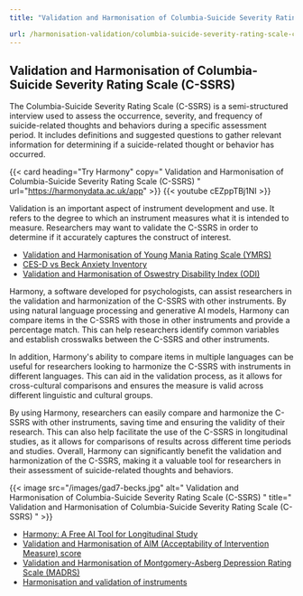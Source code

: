 ```yaml
---
title: "Validation and Harmonisation of Columbia-Suicide Severity Rating Scale (C-SSRS)"

url: /harmonisation-validation/columbia-suicide-severity-rating-scale-c-ssrs
---
```


## Validation and Harmonisation of Columbia-Suicide Severity Rating Scale (C-SSRS)

The Columbia-Suicide Severity Rating Scale (C-SSRS) is a semi-structured interview used to assess the occurrence, severity, and frequency of suicide-related thoughts and behaviors during a specific assessment period. It includes definitions and suggested questions to gather relevant information for determining if a suicide-related thought or behavior has occurred.

{{< card heading="Try Harmony" copy=" Validation and Harmonisation of Columbia-Suicide Severity Rating Scale (C-SSRS) " url="https://harmonydata.ac.uk/app" >}}
{{< youtube cEZppTBj1NI >}}

Validation is an important aspect of instrument development and use. It refers to the degree to which an instrument measures what it is intended to measure. Researchers may want to validate the C-SSRS in order to determine if it accurately captures the construct of interest.

* [Validation and Harmonisation of Young Mania Rating Scale (YMRS)](/harmonisation-validation/young-mania-rating-scale-ymrs)
* [CES-D vs Beck Anxiety Inventory](/ces-d-vs-beck-anxiety-inventory)
* [Validation and Harmonisation of Oswestry Disability Index (ODI)](/harmonisation-validation/oswestry-disability-index-odi)

Harmony, a software developed for psychologists, can assist researchers in the validation and harmonization of the C-SSRS with other instruments. By using natural language processing and generative AI models, Harmony can compare items in the C-SSRS with those in other instruments and provide a percentage match. This can help researchers identify common variables and establish crosswalks between the C-SSRS and other instruments.

In addition, Harmony's ability to compare items in multiple languages can be useful for researchers looking to harmonize the C-SSRS with instruments in different languages. This can aid in the validation process, as it allows for cross-cultural comparisons and ensures the measure is valid across different linguistic and cultural groups.

By using Harmony, researchers can easily compare and harmonize the C-SSRS with other instruments, saving time and ensuring the validity of their research. This can also help facilitate the use of the C-SSRS in longitudinal studies, as it allows for comparisons of results across different time periods and studies. Overall, Harmony can significantly benefit the validation and harmonization of the C-SSRS, making it a valuable tool for researchers in their assessment of suicide-related thoughts and behaviors. 


{{< image src="/images/gad7-becks.jpg" alt=" Validation and Harmonisation of Columbia-Suicide Severity Rating Scale (C-SSRS) " title=" Validation and Harmonisation of Columbia-Suicide Severity Rating Scale (C-SSRS) " >}}









* [Harmony: A Free AI Tool for Longitudinal Study](/item-harmonisation/harmony-a-free-ai-tool-for-longitudinal-study)
* [Validation and Harmonisation of AIM (Acceptability of Intervention Measure) score](/harmonisation-validation/aim-acceptability-of-intervention-measure-score)
* [Validation and Harmonisation of Montgomery-Asberg Depression Rating Scale (MADRS)](/harmonisation-validation/montgomery-asberg-depression-rating-scale-madrs)
* [Harmonisation and validation of instruments](/harmonisation-validation/)